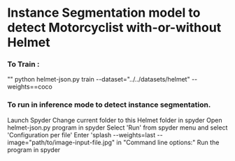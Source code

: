 # Instance Segmentation model to detect Motorcyclist with-or-without Helmet

### To Train : 
"<current folder should be this helmet folder and conda environemnt should be currectly set>"
python helmet-json.py train --dataset="../../datasets/helmet" --weights==coco

### To run in inference mode to detect instance segmentation. 
Launch Spyder
Change current folder to this Helmet folder in spyder
Open helmet-json.py program in spyder 
Select 'Run' from spyder menu and select 'Configuration per file'
Enter 'splash --weights=last --image="path/to/image-input-file.jpg" in "Command line options:"
Run the program in spyder
